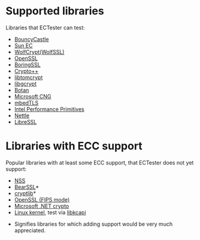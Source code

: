 # Supported libraries

Libraries that ECTester can test:

 - [BouncyCastle](https://bouncycastle.org/java.html)
 - [Sun EC](https://docs.oracle.com/javase/7/docs/technotes/guides/security/SunProviders.html#SunEC)
 - [WolfCrypt(WolfSSL)](https://www.wolfssl.com)
 - [OpenSSL](https://www.openssl.org/)
 - [BoringSSL](https://boringssl.googlesource.com/boringssl)
 - [Crypto++](https://cryptopp.com/)
 - [libtomcrypt](http://www.libtom.net/LibTomCrypt/)
 - [libgcrypt](https://www.gnupg.org/related_software/libgcrypt/)
 - [Botan](https://botan.randombit.net/)
 - [Microsoft CNG](https://msdn.microsoft.com/en-us/library/windows/desktop/aa376210(v=vs.85).aspx)
 - [mbedTLS](https://tls.mbed.org/)
 - [Intel Performance Primitives](https://software.intel.com/en-us/ipp-crypto-reference-2019)
 - [Nettle](http://www.lysator.liu.se/~nisse/nettle/)
 - [LibreSSL](https://www.libressl.org/)

# Libraries with ECC support

Popular libraries with at least some ECC support, that ECTester does not yet support:

 - [NSS](https://hg.mozilla.org/projects/nss)
 - [BearSSL](https://bearssl.org/)*
 - [cryptlib](https://www.cryptlib.com/)*
 - [OpenSSL (FIPS mode)](https://www.openssl.org/docs/fipsnotes.html)
 - [Microsoft .NET crypto](https://docs.microsoft.com/en-us/dotnet/standard/security/cryptography-model)
 - [Linux kernel](https://kernel.org), test via [libkcapi](http://chronox.de/libkcapi.html)

* Signifies libraries for which adding support would be very much appreciated.